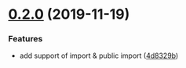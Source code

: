 # [0.2.0](https://github.com/ngx-grpc/protoc-gen-ng/compare/v0.1.1...v0.2.0) (2019-11-19)


### Features

* add support of import & public import ([4d8329b](https://github.com/ngx-grpc/protoc-gen-ng/commit/4d8329b25cd7fa66bff25afe6e1e74cf822a2929))

